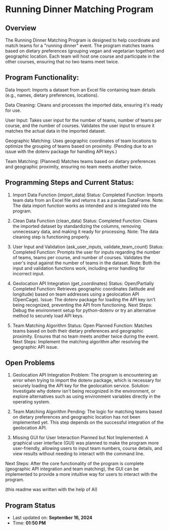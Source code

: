 # Running Dinner Matching Program

## Overview
The Running Dinner Matching Program is designed to help coordinate and match teams for a "running dinner" event. The program matches teams based on dietary preferences (grouping vegan and vegetarian together) and geographic location. Each team will host one course and participate in the other courses, ensuring that no two teams meet twice.

## Program Functionality:
Data Import:
Imports a dataset from an Excel file containing team details (e.g., names, dietary preferences, locations).

Data Cleaning:
Cleans and processes the imported data, ensuring it's ready for use.

User Input:
Takes user input for the number of teams, number of teams per course, and the number of courses.
Validates the user input to ensure it matches the actual data in the imported dataset.

Geographic Matching:
Uses geographic coordinates of team locations to optimize the grouping of teams based on proximity.
(Pending due to an issue with the dotenv package for handling API keys.)

Team Matching:
(Planned) Matches teams based on dietary preferences and geographic proximity, ensuring no team meets another twice.

## Programming Steps and Current Status:
1. Import Data Function (import_data)
Status: Completed
Function: Imports team data from an Excel file and returns it as a pandas DataFrame.
Note: The data import function works as intended and is integrated into the program.

2. Clean Data Function (clean_data)
Status: Completed
Function: Cleans the imported dataset by standardizing the columns, removing unnecessary data, and making it ready for processing.
Note: The data cleaning step is functioning properly.

3. User Input and Validation (ask_user_inputs, validate_team_count)
Status: Completed
Function:
Prompts the user for inputs regarding the number of teams, teams per course, and number of courses.
Validates the user's input against the number of teams in the dataset.
Note: Both the input and validation functions work, including error handling for incorrect input.

4. Geolocation API Integration (get_coordinates)
Status: Open/Partially Completed
Function:
Retrieves geographic coordinates (latitude and longitude) based on team addresses using a geolocation API (OpenCage).
Issue: The dotenv package for loading the API key isn't being recognized, preventing the API from functioning.
Next Steps: Debug the environment setup for python-dotenv or try an alternative method to securely load API keys.

5. Team Matching Algorithm
Status: Open
Planned Function:
Matches teams based on both their dietary preferences and geographic proximity.
Ensures that no team meets another twice during the event.
Next Steps: Implement the matching algorithm after resolving the geographic API issue.

## Open Problems
1. Geolocation API Integration
Problem: The program is encountering an error when trying to import the dotenv package, which is necessary for securely loading the API key for the geolocation service.
Solution: Investigate why dotenv isn't being recognized in the environment, or explore alternatives such as using environment variables directly in the operating system.

2. Team Matching Algorithm
Pending: The logic for matching teams based on dietary preferences and geographic location has not been implemented yet. This step depends on the successful integration of the geolocation API.


3. Missing GUI for User Interaction
Planned but Not Implemented: A graphical user interface (GUI) was planned to make the program more user-friendly, allowing users to input team numbers, course details, and view results without needing to interact with the command line.

Next Steps: After the core functionality of the program is complete (geographic API integration and team matching), the GUI can be implemented to provide a more intuitive way for users to interact with the program.

(this readme was written with the help of AI)

## Program Status  
- Last updated on: **September 16, 2024**
- Time: **01:50 PM**
